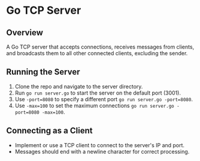 # Go TCP Server

## Overview

 A Go TCP server that accepts connections, receives messages from clients, and broadcasts them to all other connected clients, excluding the sender.

## Running the Server

1. Clone the repo and navigate to the server directory.
2. Run `go run server.go` to start the server on the default port (3001).
3. Use `-port=8080` to specify a different port `go run server.go -port=8080`.
4. Use `-max=100` to set the maximum connections `go run server.go -port=8080 -max=100`.

## Connecting as a Client

- Implement or use a TCP client to connect to the server's IP and port.
- Messages should end with a newline character for correct processing.

